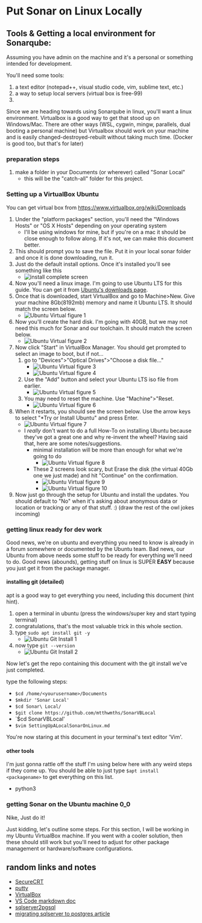 # Put Sonar on Linux Locally

## Tools & Getting a local environment for Sonarqube:

Assuming you have admin on the machine and it's a personal or something intended for development.

You'll need some tools:
 1. a text editor (notepad++, visual studio code, vim, sublime text, etc.)
 2. a way to setup local servers (virtual box is free-99)
 3. 

Since we are heading towards using Sonarqube in linux, you'll want a linux environment. Virtualbox is a good way to get that stood up on Windows/Mac. There are other ways (WSL, cygwin, mingw, parallels, dual booting a personal machine) but Virtualbox should work on your machine and is easily changed-destroyed-rebuilt without taking much time. (Docker is good too, but that's for later)

### preparation steps
1. make a folder in your Documents (or wherever) called "Sonar Local"
    * this will be the "catch-all" folder for this project.


### Setting up a VirtualBox Ubuntu

You can get virtual box from https://www.virtualbox.org/wiki/Downloads
1. Under the "platform packages" section, you'll need the "Windows Hosts" or "OS X Hosts" depending on your operating system
    * I'll be using windows for mine, but if you're on a mac it should be close enough to follow along. If it's not, we can make this document better.
1. This should prompt you to save the file. Put it in your local sonar folder and once it is done downloading, run it.
1. Just do the default install options. Once it's installed you'll see something like this
    * ![install complete screen](Screenshots/VirtualBoxInstallComplete.png)
1. Now you'll need a linux image. I'm going to use Ubuntu LTS for this guide. You can get it from [Ubuntu's downloads page](https://ubuntu.com/download/desktop).
1. Once that is downloaded, start VirtualBox and go to Machine>New. Give your machine 8Gb(8192mb) memory and name it Ubuntu LTS. It should match the screen below.
    * ![Ubuntu Virtual figure 1](Screenshots/VirtualBoxUbuntuLTS1.png)
1. Now you'll create the hard disk. I'm going with 40GB, but we may not need this much for Sonar and our toolchain. It should match the screen below.
    * ![Ubuntu Virtual figure 2](Screenshots/VirtualBoxUbuntuLTS2.png)
1. Now click "Start" in VirtualBox Manager. You should get prompted to select an image to boot, but if not...
    1. go to "Devices">"Optical Drives">"Choose a disk file..."
        * ![Ubuntu Virtual figure 3](Screenshots/VirtualBoxUbuntuLTS3.png)
        * ![Ubuntu Virtual figure 4](Screenshots/VirtualBoxUbuntuLTS4.png)
    1. Use the "Add" button and select your Ubuntu LTS iso file from earlier.
        * ![Ubuntu Virtual figure 5](Screenshots/VirtualBoxUbuntuLTS5.png)
    1. You may need to reset the machine. Use "Machine">"Reset.
        * ![Ubuntu Virtual figure 6](Screenshots/VirtualBoxUbuntuLTS6.png)
1. When it restarts, you should see the screen below. Use the arrow keys to select "*Try or Install Ubuntu" and press Enter.
    * ![Ubuntu Virtual figure 7](Screenshots/VirtualBoxUbuntuLTS7.png)
    * I *really* don't want to do a full How-To on installing Ubuntu because they've got a great one and why re-invent the wheel? Having said that, here are some notes/suggestions.
        * minimal installation will be more than enough for what we're going to do
            * ![Ubuntu Virtual figure 8](Screenshots/VirtualBoxUbuntuLTS8.png)
        * These 2 screens look scary, but Erase the disk (the virtual 40Gb one we just made) and hit "Continue" on the confirmation.
            * ![Ubuntu Virtual figure 9](Screenshots/VirtualBoxUbuntuLTS9.png)
            * ![Ubuntu Virtual figure 10](Screenshots/VirtualBoxUbuntuLTS10.png)
1. Now just go through the setup for Ubuntu and install the updates. You should default to "No" when it's asking about anonymous data or location or tracking or any of that stuff. :) (draw the rest of the owl jokes incoming)

### getting linux ready for dev work

Good news, we're on ubuntu and everything you need to know is already in a forum somewhere or documented by the Ubuntu team.
Bad news, our Ubuntu from above needs some stuff to be ready for everything we'll need to do.
Good news (abounds), getting stuff on linux is SUPER **EASY** because you just get it from the package manager.

#### installing git (detailed)

apt is a good way to get everything you need, including this document (hint hint).

1. open a terminal in ubuntu (press the windows/super key and start typing terminal)
1. congratulations, that's the most valuable trick in this whole section.
1. type `sudo apt install git -y` 
    * ![Ubuntu Git Install 1](Screenshots/VirtualBoxUbuntuGitInstall1.png)
1. now type `git --version`
    * ![Ubuntu Git Install 2](Screenshots/VirtualBoxUbuntuGitInstall2.png)

Now let's get the repo containing this document with the git install we've just completed.

type the following steps:
* `$cd /home/<yourusername>/Documents`
* `$mkdir 'Sonar Local'`
* `$cd Sonar\ Local/`
* `$git clone https://github.com/mtthwmths/SonarVBLocal`
* `$cd SonarVBLocal'
* `$vim SettingUpALocalSonarOnLinux.md`

You're now staring at this document in your terminal's text editor 'Vim'.

#### other tools

I'm just gonna rattle off the stuff I'm using below here with any weird steps if they come up.
You should be able to just type `$apt install <packagename>` to get everything on this list.

* python3

### getting Sonar on the Ubuntu machine 0_0

Nike, Just do it! 

Just kidding, let's outline some steps. For this section, I will be working in my Ubuntu VirtualBox machine. If you went with a cooler solution, then these should still work but you'll need to adjust for other package management or hardware/software configurations. 

## random links and notes
* [SecureCRT](https://www.vandyke.com/products/securecrt/index.html)
* [putty](https://www.chiark.greenend.org.uk/~sgtatham/putty/latest.html)
* [VirtualBox](https://www.virtualbox.org/wiki/Downloads)
* [VS Code markdown doc](https://code.visualstudio.com/Docs/languages/markdown)
* [sqlserver2pgsql](https://github.com/dalibo/sqlserver2pgsql)
* [migrating sqlserver to postgres article](https://www.endpointdev.com/blog/2019/01/migrate-from-sql-server-to-postgresql/)
